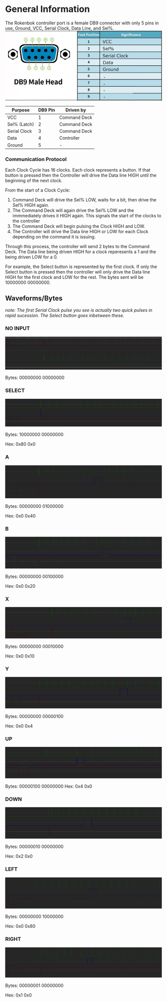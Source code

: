 # General Information 

The Rokenbok controller port is a female DB9 connector with only 5 pins in use, Ground, VCC, Serial Clock, Data Line, and Sel%. 
![Pinout](Controller_Pinout.png)

| Purpose|  DB9 Pin | Driven by |
| --- | --- | ---|
| VCC | 1 |Command Deck|
| Sel% (Latch) | 2 | Command Deck |
| Serial Clock | 3 |  Command Deck |
| Data | 4 | Controller |
| Ground | 5 | - |




### Communication Protocol

Each Clock Cycle has 16 clocks. Each clock represents a button. If that button is pressed then the Controller will drive the Data line HIGH until the beginning of the next clock.

From the start of a Clock Cycle:

1. Command Deck will drive the Sel% LOW, waits for a bit, then drive the Sel% HIGH again.
2. The Command Deck will again drive the Sel% LOW and the immmediately drives it HIGH again. This signals the start of the clocks to the controller
3. The Command Deck will begin pulsing the Clock HIGH and LOW. 
4. The Controller will drive the Data line HIGH or LOW for each Clock depending on the command it is issuing.

Through this process, the controller will send 2 bytes to the Command Deck. The Data line being driven HIGH for a clock reperesents a 1 and the being driven LOW for a 0.

For example, the Select button is represented by the first clock. If only the Select button is pressed then the controller will only drive the Data line HIGH for the first clock and LOW for the rest. The bytes sent will be 10000000 00000000.



## Waveforms/Bytes
*note: The first Serial Clock pulse you see is actually two quick pulses in rapid sucession. The Select button goes inbetween these.*

### NO INPUT
![NoInput](Waveforms/Nothing.png)

Bytes: 00000000 00000000

### SELECT

![SELECT](Waveforms/SELECT.png)

Bytes: 10000000 00000000

Hex: 0x80 0x0

### A
![A](Waveforms/A.png)

Bytes: 00000000 01000000

Hex: 0x0 0x40

### B

![B](Waveforms/B.png)

Bytes: 00000000 00100000

Hex: 0x0 0x20

### X

![X](Waveforms/X.png)

Bytes: 00000000 00010000

Hex: 0x0 0x10

### Y

![Y](Waveforms/Y.png)

Bytes: 00000000 00000100

Hex: 0x0 0x4

### UP

![UP](Waveforms/UP.png)

Bytes: 00000100 00000000
Hex: 0x4 0x0

### DOWN

![DOWN](Waveforms/DOWN.png)

Bytes: 00000010 00000000

Hex: 0x2 0x0

### LEFT

![LEFT](Waveforms/LEFT.png)

Bytes: 00000000 10000000

Hex: 0x0 0x80

### RIGHT

![RIGHT](Waveforms/RIGHT.png)

Bytes: 00000001 00000000

Hex: 0x1 0x0
